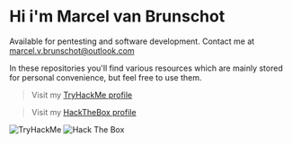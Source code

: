 # Hi i'm Marcel van Brunschot

Available for pentesting and software development. 
Contact me at marcel.v.brunschot@outlook.com

In these repositories you'll find various resources which are mainly stored for personal convenience, but feel free to use them.

> Visit my [TryHackMe profile](https://tryhackme.com/p/mystr0)

> Visit my [HackTheBox profile](https://app.hackthebox.com/profile/384853)

<img src="https://tryhackme-badges.s3.amazonaws.com/mystr0.png" alt="TryHackMe"> <img src="http://www.hackthebox.eu/badge/image/384853" alt="Hack The Box">

